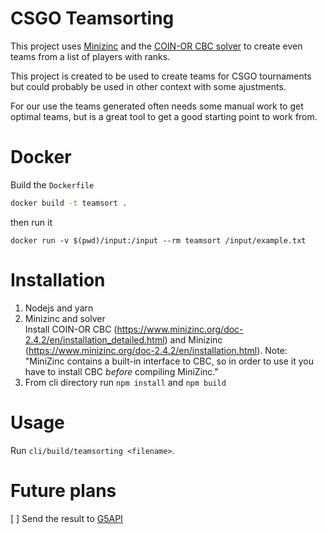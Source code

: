 CSGO Teamsorting
================

This project uses [Minizinc](https://www.minizinc.org/) and the [COIN-OR CBC solver](https://github.com/coin-or/Cbc)  to create even teams from a list of players with ranks.

This project is created to be used to create teams for CSGO tournaments but could probably be used in other context with some ajustments.

For our use the teams generated often needs some manual work to get optimal teams, but is a great tool to get a good starting point to work from.

# Docker

Build the `Dockerfile`
```sh
docker build -t teamsort .
```

then run it

```
docker run -v $(pwd)/input:/input --rm teamsort /input/example.txt
```

# Installation

1. Nodejs and yarn
2. Minizinc and solver  
    Install COIN-OR CBC (https://www.minizinc.org/doc-2.4.2/en/installation_detailed.html) and Minizinc (https://www.minizinc.org/doc-2.4.2/en/installation.html). Note: "MiniZinc contains a built-in interface to CBC, so in order to use it you have to install CBC _before_ compiling MiniZinc."
3. From cli directory run `npm install` and `npm build`  

# Usage

Run `cli/build/teamsorting <filename>`.


# Future plans

[ ] Send the result to [G5API](https://github.com/PhlexPlexico/G5API)
